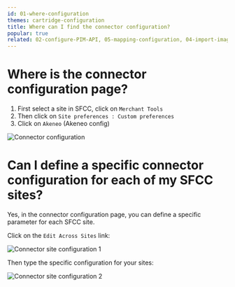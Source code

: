 ```yaml
---
id: 01-where-configuration
themes: cartridge-configuration
title: Where can I find the connector configuration?
popular: true
related: 02-configure-PIM-API, 05-mapping-configuration, 04-import-images-configuration, 06-categories-configuration, 03-products-filter-configuration
---
```


# Where is the connector configuration page?

1. First select a site in SFCC, click on `Merchant Tools`
2. Then click on `Site preferences : Custom preferences`
3. Click on `Akeneo` (Akeneo config)

![Connector configuration](../img/sfcc-cartridge-configuration.png)

# Can I define a specific connector configuration for each of my SFCC sites?

Yes, in the connector configuration page, you can define a specific parameter for each SFCC site.

Click on the `Edit Across Sites` link:

![Connector site configuration 1](../img/sfcc-cartridge-site1.png)

Then type the specific configuration for your sites:

![Connector site configuration 2](../img/sfcc-cartridge-site2.png)
